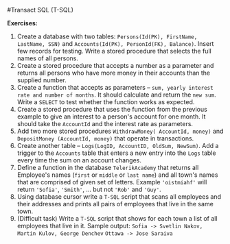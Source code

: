 #Transact SQL (T-SQL)

**Exercises:**

01. Create a database with two tables: ``Persons(Id(PK), FirstName, LastName, SSN)`` and ``Accounts(Id(PK), PersonId(FK), Balance)``. Insert few records for testing. Write a stored procedure that selects the full names of all persons.
02. Create a stored procedure that accepts a number as a parameter and returns all persons who have more money in their accounts than the supplied number.
03. Create a function that accepts as parameters – ``sum, yearly interest rate and number of months``. It should calculate and return the ``new sum``. Write a ``SELECT`` to test whether the function works as expected.
04. Create a stored procedure that uses the function from the previous example to give an interest to a person's account for one month. It should take the ``AccountId`` and the interest rate as parameters.
05. Add two more stored procedures ``WithdrawMoney( AccountId, money)`` and ``DepositMoney (AccountId, money)`` that operate in transactions.
06. Create another table – ``Logs(LogID, AccountID, OldSum, NewSum)``. Add a trigger to the ``Accounts`` table that enters a new entry into the ``Logs`` table every time the sum on an account changes.
07. Define a function in the database ``TelerikAcademy`` that returns all Employee's names (``first`` or ``middle`` or ``last name``) and all town's names that are comprised of given set of letters. Example ``'oistmiahf'`` will return ``'Sofia'``, ``'Smith'``, … but not ``'Rob'`` and ``'Guy'``.
08. Using database cursor write a ``T-SQL`` script that scans all employees and their addresses and prints all pairs of employees that live in the same town.
09. (Difficult task) Write a ``T-SQL`` script that shows for each town a list of all employees that live in it. Sample output:
``Sofia -> Svetlin Nakov, Martin Kulov, George Denchev``
``Ottawa -> Jose Saraiva``
